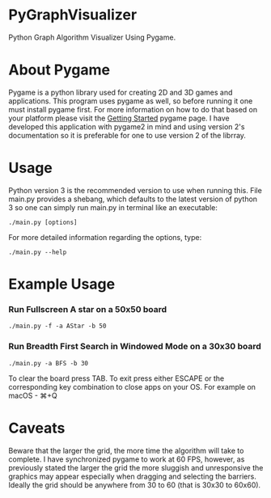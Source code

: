 # PyGraphVisualizer
Python Graph Algorithm Visualizer Using Pygame.

# About Pygame
Pygame is a python library used for creating 2D and 3D games and applications. This program uses pygame as well, so before running it one must install pygame first. For more information on how to do that based on your platform please visit the [Getting Started](https://www.pygame.org/wiki/GettingStarted) pygame page. I have developed this application with pygame2 in mind and using version 2's documentation so it is preferable for one to use version 2 of the librray.

# Usage
Python version 3 is the recommended version to use when running this. File main.py provides a shebang, which defaults to the latest version of python 3 so one can simply run main.py in terminal like an executable:
```
./main.py [options]
```
For more detailed information regarding the options, type:
```
./main.py --help
```

# Example Usage
### Run Fullscreen A star on a 50x50 board
```
./main.py -f -a AStar -b 50
```

### Run Breadth First Search in Windowed Mode on a 30x30 board
```
./main.py -a BFS -b 30
```

To clear the board press TAB.
To exit press either ESCAPE or the corresponding key combination to close apps on your OS. For example on macOS - ⌘+Q

# Caveats
Beware that the larger the grid, the more time the algorithm will take to complete. I have synchronized pygame to work at 60 FPS, however, as previously stated the larger the grid the more sluggish and unresponsive the graphics may appear especially when dragging and selecting the barriers. Ideally the grid should be anywhere from 30 to 60 (that is 30x30 to 60x60).